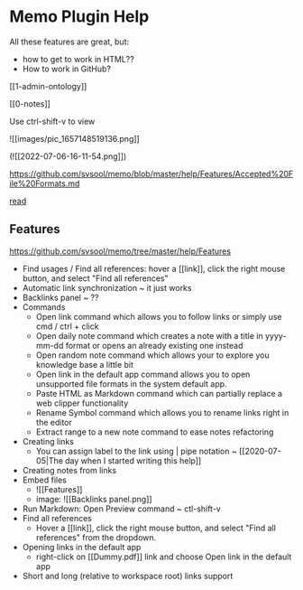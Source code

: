 # Memo Plugin Help

All these features are great, but:

* how to get to work in HTML??
* How to work in GitHub?


[[1-admin-ontology]]

[[0-notes]]

Use ctrl-shift-v to view

![[images/pic_1657148519136.png]]

(![[2022-07-06-16-11-54.png]])

https://github.com/svsool/memo/blob/master/help/Features/Accepted%20File%20Formats.md

[read](https://github.com/svsool/memo/tree/master/help#readme)

## Features

https://github.com/svsool/memo/tree/master/help/Features

* Find usages / Find all references: hover a [[link]], click the right mouse button, and select "Find all references"
* Automatic link synchronization ~ it just works
* Backlinks panel ~ ??
* Commands
  * Open link command which allows you to follow links or simply use cmd / ctrl + click
  * Open daily note command which creates a note with a title in yyyy-mm-dd format or opens an already existing one instead
  * Open random note command which allows your to explore you knowledge base a little bit
  * Open link in the default app command allows you to open unsupported file formats in the system default app.
  * Paste HTML as Markdown command which can partially replace a web clipper functionality
  * Rename Symbol command which allows you to rename links right in the editor
  * Extract range to a new note command to ease notes refactoring
* Creating links
  * You can assign label to the link using | pipe notation ~  [[2020-07-05|The day when I started writing this help]]
* Creating notes from links
* Embed files
  * ![[Features]]
  * image: ![[Backlinks panel.png]]
* Run Markdown: Open Preview command ~  ctl-shift-v
* Find all references
  * Hover a [[link]], click the right mouse button, and select "Find all references" from the dropdown.
* Opening links in the default app
  * right-click on [[Dummy.pdf]] link and choose Open link in the default app
* Short and long (relative to workspace root) links support
